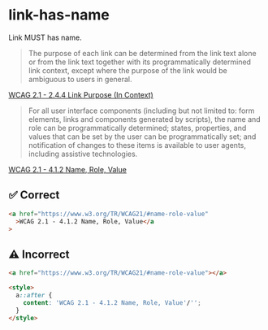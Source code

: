 # link-has-name

Link MUST has name.

> The purpose of each link can be determined from the link text alone or from the link text together with its programmatically determined link context, except where the purpose of the link would be ambiguous to users in general.

[WCAG 2.1 - 2.4.4 Link Purpose (In Context)](https://www.w3.org/TR/WCAG21/#link-purpose-in-context)

> For all user interface components (including but not limited to: form elements, links and components generated by scripts), the name and role can be programmatically determined; states, properties, and values that can be set by the user can be programmatically set; and notification of changes to these items is available to user agents, including assistive technologies.

[WCAG 2.1 - 4.1.2 Name, Role, Value](https://www.w3.org/TR/WCAG21/#name-role-value)

## :white_check_mark: Correct

```html
<a href="https://www.w3.org/TR/WCAG21/#name-role-value"
  >WCAG 2.1 - 4.1.2 Name, Role, Value</a
>
```

## :warning: Incorrect

```html
<a href="https://www.w3.org/TR/WCAG21/#name-role-value"></a>

<style>
  a::after {
    content: 'WCAG 2.1 - 4.1.2 Name, Role, Value'/'';
  }
</style>
```
